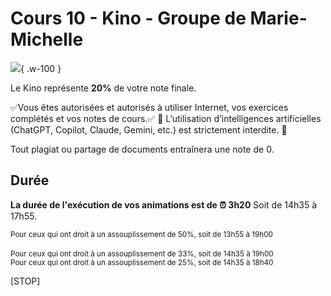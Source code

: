 # Cours 10 - Kino  - Groupe de Marie-Michelle
<!--https://squidfunk.github.io/mkdocs-material/reference/admonitions/-->
![](./assets/images/kino.gif){ .w-100 }

Le Kino représente **20%** de votre note finale.

✅Vous êtes autorisées et autorisés à utiliser Internet, vos exercices complétés et vos notes de cours.✅
🚫 L’utilisation d’intelligences artificielles (ChatGPT, Copilot, Claude, Gemini, etc.) est strictement interdite. 🚫

Tout plagiat ou partage de documents entraînera une note de 0.

## Durée
**La durée de l'exécution de vos animations est de ⏰ 3h20**
Soit de 14h35 à 17h55.

<small>Pour ceux qui ont droit à un assouplissement de 50%, soit de 13h55 à 19h00</small> <br>   
<small>Pour ceux qui ont droit à un assouplissement de 33%, soit de 14h35 à 19h00</small> <br> 
<small>Pour ceux qui ont droit à un assouplissement de 25%, soit de 14h35 à 18h40</small> <br> 

[STOP]

